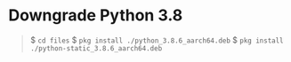 # Downgrade Python 3.8

> $ `cd files`
> $ `pkg install ./python_3.8.6_aarch64.deb`
> $ `pkg install ./python-static_3.8.6_aarch64.deb`
